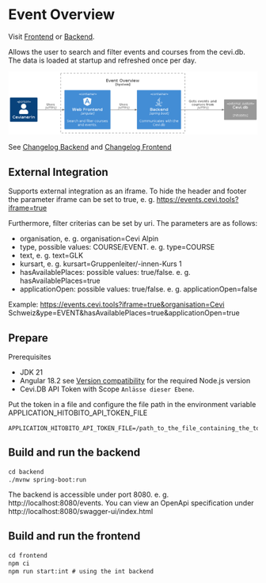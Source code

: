 # Event Overview

Visit [Frontend](https://events.cevi.tools/) or [Backend](https://events-api.cevi.tools/).

Allows the user to search and filter events and courses from the cevi.db. The data is loaded at startup and refreshed once per day.

![Systemcontext](docs/systemcontext.png)

See [Changelog Backend](backend/CHANGELOG.md) and [Changelog Frontend](frontend/CHANGELOG.md)

## External Integration

Supports external integration as an iframe. To hide the header and footer the parameter iframe can be set to true, e. g. https://events.cevi.tools?iframe=true

Furthermore, filter criterias can be set by uri. The parameters are as follows:
* organisation, e. g. organisation=Cevi Alpin
* type, possible values: COURSE/EVENT. e. g. type=COURSE
* text, e. g. text=GLK
* kursart, e. g. kursart=Gruppenleiter/-innen-Kurs 1
* hasAvailablePlaces: possible values: true/false. e. g. hasAvailablePlaces=true
* applicationOpen: possible values: true/false. e. g. applicationOpen=false

Example: https://events.cevi.tools?iframe=true&organisation=Cevi Schweiz&ype=EVENT&hasAvailablePlaces=true&applicationOpen=true

## Prepare

Prerequisites
  * JDK 21
  * Angular 18.2 see [Version compatibility](https://angular.dev/reference/versions) for the required Node.js version
  * Cevi.DB API Token with Scope `Anlässe dieser Ebene`.

Put the token in a file and configure the file path in the environment variable APPLICATION_HITOBITO_API_TOKEN_FILE
```
APPLICATION_HITOBITO_API_TOKEN_FILE=/path_to_the_file_containing_the_token
```

## Build and run the backend

```
cd backend
./mvnw spring-boot:run
```

The backend is accessible under port 8080. e. g. http://localhost:8080/events. You can view an OpenApi specification under http://localhost:8080/swagger-ui/index.html

## Build and run the frontend

```
cd frontend
npm ci
npm run start:int # using the int backend
```
